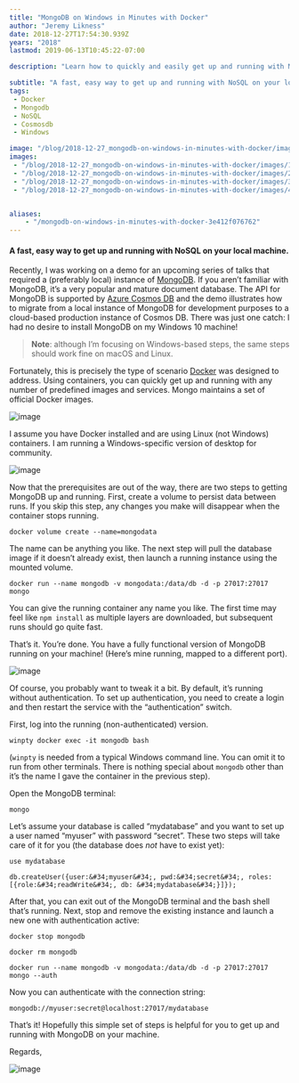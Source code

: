 ```yaml
---
title: "MongoDB on Windows in Minutes with Docker"
author: "Jeremy Likness"
date: 2018-12-27T17:54:30.939Z
years: "2018"
lastmod: 2019-06-13T10:45:22-07:00

description: "Learn how to quickly and easily get up and running with MongoDB on your local machine using Docker and persisted volumes. Includes how to set up authentication."

subtitle: "A fast, easy way to get up and running with NoSQL on your local machine."
tags:
 - Docker 
 - Mongodb 
 - NoSQL 
 - Cosmosdb 
 - Windows 

image: "/blog/2018-12-27_mongodb-on-windows-in-minutes-with-docker/images/2.png" 
images:
 - "/blog/2018-12-27_mongodb-on-windows-in-minutes-with-docker/images/1.png" 
 - "/blog/2018-12-27_mongodb-on-windows-in-minutes-with-docker/images/2.png" 
 - "/blog/2018-12-27_mongodb-on-windows-in-minutes-with-docker/images/3.png" 
 - "/blog/2018-12-27_mongodb-on-windows-in-minutes-with-docker/images/4.gif" 


aliases:
    - "/mongodb-on-windows-in-minutes-with-docker-3e412f076762"
---
```


#### A fast, easy way to get up and running with NoSQL on your local machine.

Recently, I was working on a demo for an upcoming series of talks that required a (preferably local) instance of [MongoDB](https://www.mongodb.com/). If you aren’t familiar with MongoDB, it’s a very popular and mature document database. The API for MongoDB is supported by [Azure Cosmos DB](https://jlik.me/evo) and the demo illustrates how to migrate from a local instance of MongoDB for development purposes to a cloud-based production instance of Cosmos DB. There was just one catch: I had no desire to install MongoDB on my Windows 10 machine!
> **Note**: although I’m focusing on Windows-based steps, the same steps should work fine on macOS and Linux.

Fortunately, this is precisely the type of scenario [Docker](https://www.docker.com/) was designed to address. Using containers, you can quickly get up and running with any number of predefined images and services. Mongo maintains a set of official Docker images.




![image](/blog/2018-12-27_mongodb-on-windows-in-minutes-with-docker/images/1.png)



I assume you have Docker installed and are using Linux (not Windows) containers. I am running a Windows-specific version of desktop for community.




![image](/blog/2018-12-27_mongodb-on-windows-in-minutes-with-docker/images/2.png)



Now that the prerequisites are out of the way, there are two steps to getting MongoDB up and running. First, create a volume to persist data between runs. If you skip this step, any changes you make will disappear when the container stops running.

`docker volume create --name=mongodata`

The name can be anything you like. The next step will pull the database image if it doesn’t already exist, then launch a running instance using the mounted volume.

`docker run --name mongodb -v mongodata:/data/db -d -p 27017:27017 mongo`

You can give the running container any name you like. The first time may feel like `npm install` as multiple layers are downloaded, but subsequent runs should go quite fast.

That’s it. You’re done. You have a fully functional version of MongoDB running on your machine! (Here’s mine running, mapped to a different port).




![image](/blog/2018-12-27_mongodb-on-windows-in-minutes-with-docker/images/3.png)



Of course, you probably want to tweak it a bit. By default, it’s running without authentication. To set up authentication, you need to create a login and then restart the service with the “authentication” switch.

First, log into the running (non-authenticated) version.

`winpty docker exec -it mongodb bash`

(`winpty` is needed from a typical Windows command line. You can omit it to run from other terminals. There is nothing special about `mongodb` other than it’s the name I gave the container in the previous step).

Open the MongoDB terminal:

`mongo`

Let’s assume your database is called “mydatabase” and you want to set up a user named “myuser” with password “secret”. These two steps will take care of it for you (the database does _not_ have to exist yet):

`use mydatabase`

`db.createUser({user:&#34;myuser&#34;, pwd:&#34;secret&#34;, roles:[{role:&#34;readWrite&#34;, db: &#34;mydatabase&#34;}]});`

After that, you can exit out of the MongoDB terminal and the bash shell that’s running. Next, stop and remove the existing instance and launch a new one with authentication active:

`docker stop mongodb`

`docker rm mongodb`

`docker run --name mongodb -v mongodata:/data/db -d -p 27017:27017 mongo --auth`

Now you can authenticate with the connection string:

`mongodb://myuser:secret@localhost:27017/mydatabase`

That’s it! Hopefully this simple set of steps is helpful for you to get up and running with MongoDB on your machine.

Regards,




![image](/blog/2018-12-27_mongodb-on-windows-in-minutes-with-docker/images/4.gif)
